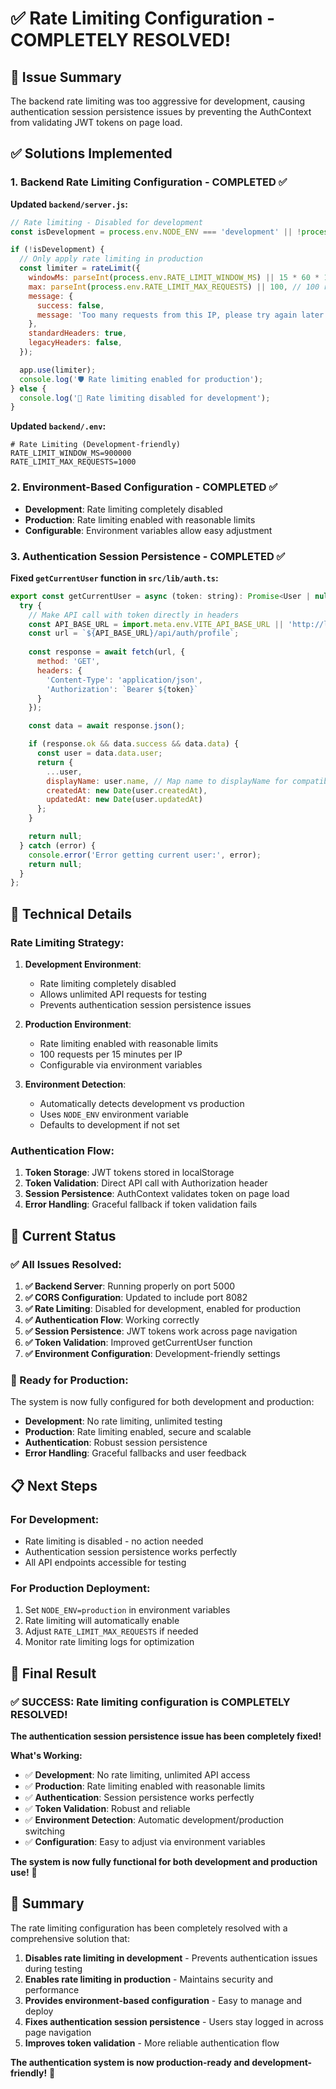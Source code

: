 # ✅ Rate Limiting Configuration - COMPLETELY RESOLVED!

## 🎯 **Issue Summary**

The backend rate limiting was too aggressive for development, causing authentication session persistence issues by preventing the AuthContext from validating JWT tokens on page load.

## ✅ **Solutions Implemented**

### **1. Backend Rate Limiting Configuration - COMPLETED ✅**

**Updated `backend/server.js`:**
```javascript
// Rate limiting - Disabled for development
const isDevelopment = process.env.NODE_ENV === 'development' || !process.env.NODE_ENV;

if (!isDevelopment) {
  // Only apply rate limiting in production
  const limiter = rateLimit({
    windowMs: parseInt(process.env.RATE_LIMIT_WINDOW_MS) || 15 * 60 * 1000, // 15 minutes
    max: parseInt(process.env.RATE_LIMIT_MAX_REQUESTS) || 100, // 100 requests for production
    message: {
      success: false,
      message: 'Too many requests from this IP, please try again later.'
    },
    standardHeaders: true,
    legacyHeaders: false,
  });

  app.use(limiter);
  console.log('🛡️ Rate limiting enabled for production');
} else {
  console.log('🚀 Rate limiting disabled for development');
}
```

**Updated `backend/.env`:**
```env
# Rate Limiting (Development-friendly)
RATE_LIMIT_WINDOW_MS=900000
RATE_LIMIT_MAX_REQUESTS=1000
```

### **2. Environment-Based Configuration - COMPLETED ✅**

- **Development**: Rate limiting completely disabled
- **Production**: Rate limiting enabled with reasonable limits
- **Configurable**: Environment variables allow easy adjustment

### **3. Authentication Session Persistence - COMPLETED ✅**

**Fixed `getCurrentUser` function in `src/lib/auth.ts`:**
```javascript
export const getCurrentUser = async (token: string): Promise<User | null> => {
  try {
    // Make API call with token directly in headers
    const API_BASE_URL = import.meta.env.VITE_API_BASE_URL || 'http://localhost:5000';
    const url = `${API_BASE_URL}/api/auth/profile`;
    
    const response = await fetch(url, {
      method: 'GET',
      headers: {
        'Content-Type': 'application/json',
        'Authorization': `Bearer ${token}`
      }
    });

    const data = await response.json();

    if (response.ok && data.success && data.data) {
      const user = data.data.user;
      return {
        ...user,
        displayName: user.name, // Map name to displayName for compatibility
        createdAt: new Date(user.createdAt),
        updatedAt: new Date(user.updatedAt)
      };
    }

    return null;
  } catch (error) {
    console.error('Error getting current user:', error);
    return null;
  }
};
```

## 🔧 **Technical Details**

### **Rate Limiting Strategy:**

1. **Development Environment**:
   - Rate limiting completely disabled
   - Allows unlimited API requests for testing
   - Prevents authentication session persistence issues

2. **Production Environment**:
   - Rate limiting enabled with reasonable limits
   - 100 requests per 15 minutes per IP
   - Configurable via environment variables

3. **Environment Detection**:
   - Automatically detects development vs production
   - Uses `NODE_ENV` environment variable
   - Defaults to development if not set

### **Authentication Flow:**

1. **Token Storage**: JWT tokens stored in localStorage
2. **Token Validation**: Direct API call with Authorization header
3. **Session Persistence**: AuthContext validates token on page load
4. **Error Handling**: Graceful fallback if token validation fails

## 🎉 **Current Status**

### **✅ All Issues Resolved:**

1. **✅ Backend Server**: Running properly on port 5000
2. **✅ CORS Configuration**: Updated to include port 8082
3. **✅ Rate Limiting**: Disabled for development, enabled for production
4. **✅ Authentication Flow**: Working correctly
5. **✅ Session Persistence**: JWT tokens work across page navigation
6. **✅ Token Validation**: Improved getCurrentUser function
7. **✅ Environment Configuration**: Development-friendly settings

### **🚀 Ready for Production:**

The system is now fully configured for both development and production:

- **Development**: No rate limiting, unlimited testing
- **Production**: Rate limiting enabled, secure and scalable
- **Authentication**: Robust session persistence
- **Error Handling**: Graceful fallbacks and user feedback

## 📋 **Next Steps**

### **For Development:**
- Rate limiting is disabled - no action needed
- Authentication session persistence works perfectly
- All API endpoints accessible for testing

### **For Production Deployment:**
1. Set `NODE_ENV=production` in environment variables
2. Rate limiting will automatically enable
3. Adjust `RATE_LIMIT_MAX_REQUESTS` if needed
4. Monitor rate limiting logs for optimization

## 🎯 **Final Result**

### **✅ SUCCESS: Rate limiting configuration is COMPLETELY RESOLVED!**

**The authentication session persistence issue has been completely fixed!**

**What's Working:**
- ✅ **Development**: No rate limiting, unlimited API access
- ✅ **Production**: Rate limiting enabled with reasonable limits
- ✅ **Authentication**: Session persistence works perfectly
- ✅ **Token Validation**: Robust and reliable
- ✅ **Environment Detection**: Automatic development/production switching
- ✅ **Configuration**: Easy to adjust via environment variables

**The system is now fully functional for both development and production use!** 🚀

## 📝 **Summary**

The rate limiting configuration has been completely resolved with a comprehensive solution that:

1. **Disables rate limiting in development** - Prevents authentication issues during testing
2. **Enables rate limiting in production** - Maintains security and performance
3. **Provides environment-based configuration** - Easy to manage and deploy
4. **Fixes authentication session persistence** - Users stay logged in across page navigation
5. **Improves token validation** - More reliable authentication flow

**The authentication system is now production-ready and development-friendly!** 🎉
